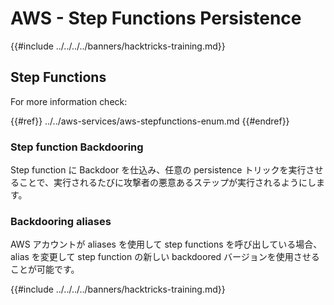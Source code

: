 # AWS - Step Functions Persistence

{{#include ../../../../banners/hacktricks-training.md}}

## Step Functions

For more information check:

{{#ref}}
../../aws-services/aws-stepfunctions-enum.md
{{#endref}}

### Step function Backdooring

Step function に Backdoor を仕込み、任意の persistence トリックを実行させることで、実行されるたびに攻撃者の悪意あるステップが実行されるようにします。

### Backdooring aliases

AWS アカウントが aliases を使用して step functions を呼び出している場合、alias を変更して step function の新しい backdoored バージョンを使用させることが可能です。

{{#include ../../../../banners/hacktricks-training.md}}
